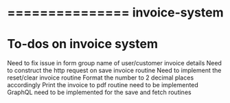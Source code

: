 ===============
invoice-system
===============

# To-dos on invoice system

Need to fix issue in form group name of user/customer invoice details
Need to construct the http request on save invoice routine
Need to implement the reset/clear invoice routine
Format the number to 2 decimal places accordingly
Print the invoice to pdf routine need to be implemented
GraphQL need to be implemented for the save and fetch routines

